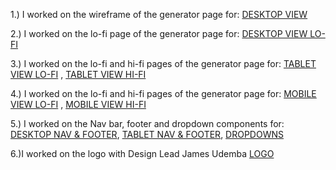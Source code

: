 1.) I worked on the wireframe of the generator page for: [DESKTOP VIEW](https://www.figma.com/file/wrHY0CRIvSYpyKUrfm8Wx9/Team_70-team-library?node-id=2056%3A10174) 

2.) I worked on the lo-fi page of the generator page for: [DESKTOP VIEW LO-FI](https://www.figma.com/file/wrHY0CRIvSYpyKUrfm8Wx9/Team_70-team-library?node-id=1931%3A9614) 

3.) I worked on the lo-fi and hi-fi pages of the generator page for: [TABLET VIEW LO-FI](https://www.figma.com/file/wrHY0CRIvSYpyKUrfm8Wx9/Team_70-team-library?node-id=1931%3A9614) , [TABLET VIEW HI-FI](https://www.figma.com/file/wrHY0CRIvSYpyKUrfm8Wx9/Team_70-team-library?node-id=2179%3A10977)

4.) I worked on the lo-fi and hi-fi pages of the generator page for: [MOBILE VIEW LO-FI](https://www.figma.com/file/wrHY0CRIvSYpyKUrfm8Wx9/Team_70-team-library?node-id=655%3A1511) , [MOBILE VIEW HI-FI](https://www.figma.com/file/wrHY0CRIvSYpyKUrfm8Wx9/Team_70-team-library?node-id=2179%3A10461)

5.) I worked on the Nav bar, footer and dropdown components for: [DESKTOP NAV & FOOTER](https://www.figma.com/file/wrHY0CRIvSYpyKUrfm8Wx9/Team_70-team-library?node-id=2392%3A12956),  [TABLET NAV & FOOTER](https://www.figma.com/file/wrHY0CRIvSYpyKUrfm8Wx9/Team_70-team-library?node-id=2392%3A12955),  [DROPDOWNS](https://www.figma.com/file/wrHY0CRIvSYpyKUrfm8Wx9/Team_70-team-library?node-id=2402%3A12591)

6.)I worked on the logo with Design Lead James Udemba [LOGO](https://www.figma.com/file/wrHY0CRIvSYpyKUrfm8Wx9/Team_70-team-library?node-id=419%3A2)
